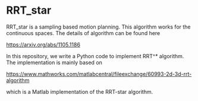 # RRT_star

RRT_star is a sampling based motion planning. This algorithm works for the continuous spaces. The details of algorithm can be found here

https://arxiv.org/abs/1105.1186

In this repository, we write a Python code to implement RRT^* algorithm. The implementation is mainly based on 

https://www.mathworks.com/matlabcentral/fileexchange/60993-2d-3d-rrt-algorithm

which is a Matlab implementation of the RRT-star algorithm.


